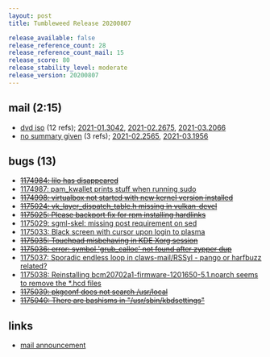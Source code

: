 ```yaml
---
layout: post
title: Tumbleweed Release 20200807

release_available: false
release_reference_count: 28
release_reference_count_mail: 15
release_score: 80
release_stability_level: moderate
release_version: 20200807
---
```


## mail (2:15)

- [dvd iso](https://lists.opensuse.org/opensuse-factory/2020-08/msg00183.html) (12 refs); [2021-01.3042](https://github.com/boombatower/tumbleweed-review/issues/10), [2021-02.2675](https://github.com/boombatower/tumbleweed-review/issues/10), [2021-03.2066](https://github.com/boombatower/tumbleweed-review/issues/10)
- [no summary given](https://github.com/boombatower/tumbleweed-review/issues/10) (3 refs); [2021-02.2565](https://github.com/boombatower/tumbleweed-review/issues/10), [2021-03.1956](https://github.com/boombatower/tumbleweed-review/issues/10)

## bugs (13)

<!--more-->

- ~~[1174984: lilo has disappeared](https://bugzilla.opensuse.org/show_bug.cgi?id=1174984)~~
- [1174987: pam_kwallet prints stuff when running sudo](https://bugzilla.opensuse.org/show_bug.cgi?id=1174987)
- ~~[1174998: virtualbox not started with new kernel version installed](https://bugzilla.opensuse.org/show_bug.cgi?id=1174998)~~
- ~~[1175024: vk_layer_dispatch_table.h missing in vulkan-devel](https://bugzilla.opensuse.org/show_bug.cgi?id=1175024)~~
- ~~[1175025: Please backport fix for rpm installing hardlinks](https://bugzilla.opensuse.org/show_bug.cgi?id=1175025)~~
- [1175029: sgml-skel: missing post requirement on sed](https://bugzilla.opensuse.org/show_bug.cgi?id=1175029)
- [1175033: Black screen with cursor upon login to plasma](https://bugzilla.opensuse.org/show_bug.cgi?id=1175033)
- ~~[1175035: Touchpad misbehaving in KDE Xorg session](https://bugzilla.opensuse.org/show_bug.cgi?id=1175035)~~
- ~~[1175036: error: symbol 'grub_calloc' not found after zypper dup](https://bugzilla.opensuse.org/show_bug.cgi?id=1175036)~~
- [1175037: Sporadic endless loop in claws-mail/RSSyl - pango or harfbuzz related?](https://bugzilla.opensuse.org/show_bug.cgi?id=1175037)
- [1175038: Reinstalling bcm20702a1-firmware-1201650-5.1.noarch seems to remove the *.hcd files](https://bugzilla.opensuse.org/show_bug.cgi?id=1175038)
- ~~[1175039: pkgconf does not search /usr/local](https://bugzilla.opensuse.org/show_bug.cgi?id=1175039)~~
- ~~[1175040: There are bashisms in "/usr/sbin/kbdsettings"](https://bugzilla.opensuse.org/show_bug.cgi?id=1175040)~~



## links

- [mail announcement](https://github.com/boombatower/tumbleweed-review/issues/10)
